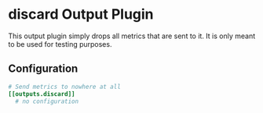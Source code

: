 # discard Output Plugin

This output plugin simply drops all metrics that are sent to it. It is only
meant to be used for testing purposes.

## Configuration

```toml
# Send metrics to nowhere at all
[[outputs.discard]]
  # no configuration
```
